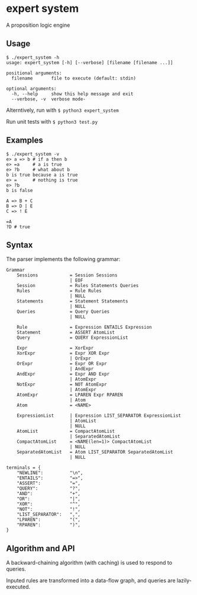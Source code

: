 # expert system

A proposition logic engine

## Usage

```
$ ./expert_system -h
usage: expert_system [-h] [--verbose] [filename [filename ...]]

positional arguments:
  filename       file to execute (default: stdin)

optional arguments:
  -h, --help     show this help message and exit
  --verbose, -v  verbose mode-
```

Alterntively, run with `$ python3 expert_system`

Run unit tests with `$ python3 test.py`

## Examples

```
$ ./expert_system -v
e> a => b # if a then b
e> =a     # a is true
e> ?b     # what about b
b is true because a is true
e> =      # nothing is true
e> ?b
b is false
```

```
A => B + C
B => D | E
C => ! E

=A
?D # true
```

## Syntax

The parser implements the following grammar:
```
Grammar
    Sessions            = Session Sessions
                        | EOF
    Session             = Rules Statements Queries
    Rules               = Rule Rules
                        | NULL
    Statements          = Statement Statements
                        | NULL
    Queries             = Query Queries
                        | NULL

    Rule                = Expression ENTAILS Expression
    Statement           = ASSERT AtomList
    Query               = QUERY ExpressionList

    Expr                = XorExpr
    XorExpr             = Expr XOR Expr
                        | OrExpr
    OrExpr              = Expr OR Expr
                        | AndExpr
    AndExpr             = Expr AND Expr
                        | AtomExpr
    NotExpr             = NOT AtomExpr
                        | AtomExpr
    AtomExpr            = LPAREN Expr RPAREN
                        | Atom
    Atom                = <NAME>

    ExpressionList      | Expression LIST_SEPARATOR ExpressionList
                        | AtomList
                        | NULL
    AtomList            = CompactAtomList
                        | SeparatedAtomList
    CompactAtomList     = <NAME(len=1)> CompactAtomList
                        | NULL
    SeparatedAtomList   = Atom LIST_SEPARATOR SeparatedAtomList
                        | NULL

terminals = {
    "NEWLINE":          "\n",
    "ENTAILS":          "=>",
    "ASSERT":           "=",
    "QUERY":            "?",
    "AND":              "+",
    "OR":               "|",
    "XOR":              "^",
    "NOT":              "!",
    "LIST_SEPARATOR":   ",",
    "LPAREN":           "(",
    "RPAREN":           ")",
}

```

## Algorithm and API

A backward-chaining algorithm (with caching) is used to respond to queries.

Inputed rules are transformed into a data-flow graph, and queries are lazily-executed.
